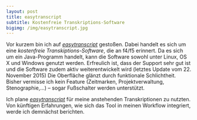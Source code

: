 ```yaml
---
layout: post
title: easytranscript
subtitle: Kostenfreie Transkriptions-Software
bigimg: /img/easytranscript.jpg
---
```


Vor kurzem bin ich auf [_easytranscript_][1] gestoßen. Dabei handelt es sich um eine _kostenfreie Transkiptions-Software_, die an f4/f5 erinnert. Da es sich um ein Java-Programm handelt, kann die Software sowohl unter Linux, OS X und Windows genutzt werden. Erfreulich ist, dass der Support sehr gut ist und die Software zudem aktiv weiterentwickelt wird (letztes Update vom 22. November 2015) Die Oberfläche glänzt durch funktionale Schlichtheit. Bisher vermisse ich kein Feature (Zeitmarken, Projektverwaltung, Stenographie,…) – sogar Fußschalter werden unterstützt. 

Ich plane [_easytranscript_][2] für meine anstehenden Transkriptionen zu nutzten. Von künftigen Erfahrungen, wie sich das Tool in meinen Workflow integriert, werde ich demnächst berichten.

[1]:	http://www.e-werkzeug.eu/index.php/de/produkte/easytranscript
[2]:	http://www.e-werkzeug.eu/index.php/de/produkte/easytranscript